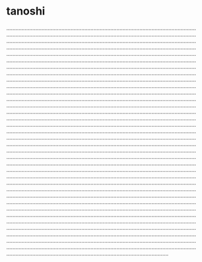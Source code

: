 # tanoshi

..............................................................................................................................................................................................................................................................................................................................................................................................................................................................................................................................................................................................................................................................................................................................................................................................................................................................................................................................................................................................................................................................................................................................................................................................................................................................................................................................................................................................................................................................................................................................................................................................................................................................................................................................................................................................................................................................................................................................................................................................................................................................................................................................................................................................................................................................................................................................................................................................................................................................................................................................................................................................................................................................................................................................................................................................................................................................................................................................................................................................................................................................................................................................................................................................................................................................................................................................................................................................................................................................................................................................................................................................................................................................................................................................................................................................................................................................................................................................................................................................................................................................................................................................................................................................................................................................................................................................................................................................................................................................................................................................................................................................................................